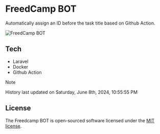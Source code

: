 # FreedCamp BOT

Automatically assign an ID before the task title based on Github Action.

![FreedCamp BOT](https://repository-images.githubusercontent.com/737932867/7d34798b-2680-471c-b089-a78a718d3d6a)

## Tech

- Laravel
- Docker
- Github Action

> [!NOTE]  
> History last updated on Saturday, June 8th, 2024, 10:55:55 PM

## License

The Freedcamp BOT is open-sourced software licensed under the [MIT license](https://opensource.org/licenses/MIT).
